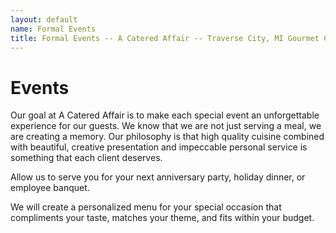```yaml
---
layout: default
name: Formal Events
title: Formal Events -- A Catered Affair -- Traverse City, MI Gourmet Catering
---
```


# Events

Our goal at A Catered Affair is to make each special event an unforgettable experience for our guests. We know that we are not just serving a meal, we are creating a memory. Our philosophy is that high quality cuisine combined with beautiful, creative presentation and impeccable personal service is something that each client deserves.

Allow us to serve you for your next anniversary party, holiday dinner, or employee banquet.

We will create a personalized menu for your special occasion that compliments your taste, matches your theme, and fits within your budget.



